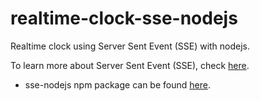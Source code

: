 # realtime-clock-sse-nodejs
Realtime clock using Server Sent Event (SSE) with nodejs.

To learn more about Server Sent Event (SSE), check [here](https://www.w3schools.com/html/html5_serversentevents.asp).

- sse-nodejs npm package can be found [here](https://www.npmjs.com/package/sse-nodejs).
